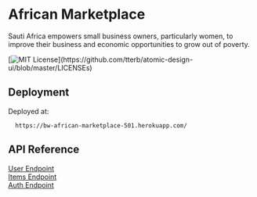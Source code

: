 # African Marketplace

Sauti Africa empowers small business owners, particularly women, to improve their business and economic opportunities to grow out of poverty.

[![MIT License](https://img.shields.io/apm/l/atomic-design-ui.svg?)](https://github.com/tterb/atomic-design-ui/blob/master/LICENSEs)

## Deployment

Deployed at:

```
  https://bw-african-marketplace-501.herokuapp.com/
```

## API Reference

[User Endpoint](USERS.md)  
[Items Endpoint](ITEMS.md)  
[Auth Endpoint](AUTH.md)
